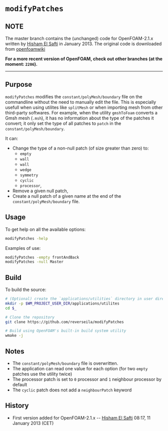 # `modifyPatches`

## NOTE

The master branch contains the (unchanged) code for OpenFOAM-2.1.x written by
[Hisham El Safti](hsafti@gmial.com) in January 2013. The original code is
downloaded from
[openfoamwiki](https://openfoamwiki.net/images/7/75/ModifyPatches-2.1.x.tar.gz)

**For a more recent version of OpenFOAM, check out other branches (at the moment:
`2206`).**

---

## Purpose

`modifyPatches` modifies the `constant/polyMesh/boundary` file on the commandline without the need to manually edit the file. This is especially usefull when using utilites like `splitMesh` or when importing mesh from other third-party softwares. For example, when the utility `gmshToFoam` converts a Gmsh mesh (`.msh`), it has no information about the type of the patches it convert; it only set the type of all patches to `patch` in the `constant/polyMesh/boundary`.

It can:
- Change the type of a non-null patch (of size greater than zero) to:
  - `empty`
  - `wall`
  - `wall`
  - `wedge`
  - `symmetry`
  - `cyclic`
  - `processor`,
- Remove a given null patch,
- Create a null patch of a given name at the end of the
`constant/polyMesh/boundary` file.


## Usage

To get help on all the available options:

```sh
modifyPatches -help
```

Examples of use:

```sh
modifyPatches -empty frontAndBack
modifyPatches -null Master
```


## Build

To build the source:

```sh
# (Optional) create the `applications/utilities` directory in user directory
mkdir -p $WM_PROJECT_USER_DIR/applications/utilites
cd $_

# Clone the repository
git clone https://github.com/reverseila/modifyPatches

# Build using OpenFOAM's built-in build system utility
wmake -j
```


## Notes

- The `constant/polyMesh/boundary` file is overwritten.
- The application can read one value for each option (for two `empty` patches use the utility twice)
- The processor patch is set to `0` processor and `1` neighbour
 processor by default
- The `cyclic` patch does not add a `neighbourPatch` keyword


## History

- First version added for OpenFOAM-2.1.x -- [Hisham El Safti](hsafti@gmail.com) 08:17, 11 January 2013 (CET)
